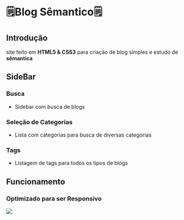 # 🗒️Blog Sêmantico🗒️
## Introdução
site feito em **HTML5 & CSS3** para criação de blog simples e estudo de **sêmantica**
## SideBar
### Busca 
- Sidebar com busca de blogs
### Seleção de Categorias
- Lista com categorias para busca de diversas categorias 
### Tags
- Listagem de tags para todos os tipos de blogs
## Funcionamento
### Optimizado para ser **Responsivo**
<img src="2024-01-16-14-48-37.gif" />
